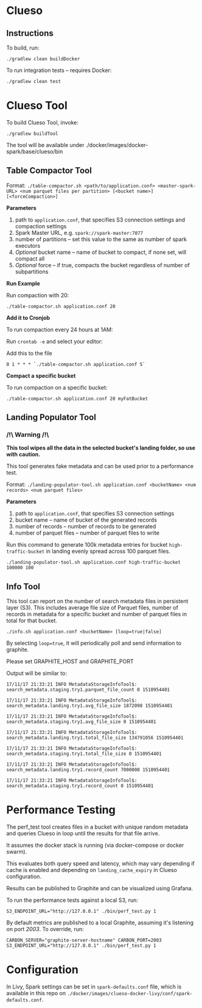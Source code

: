 Clueso
======

Instructions
------------

To build, run:

`./gradlew clean buildDocker`


To run integration tests – requires Docker:

`./gradlew clean test`



Clueso Tool
===========

To build Clueso Tool, invoke:

`./gradlew buildTool`

The tool will be available under ./docker/images/docker-spark/base/clueso/bin


Table Compactor Tool
--------------------

Format: `./table-compactor.sh <path/to/application.conf> <master-spark-URL> <num parquet files per partition> [<bucket name>] [<forceCompaction>]`

**Parameters**

1. path to `application.conf`, that specifies S3 connection settings and compaction settings
2. Spark Master URL, e.g. `spark://spark-master:7077`  
3. number of partitions – set this value to the same as number of spark executors
4. *Optional* bucket name – name of bucket to compact, if none set, will compact all
5. *Optional* force – if true, compacts the bucket regardless of number of subpartitions 

**Run Example**

Run compaction with 20:

`./table-compactor.sh application.conf 20` 

**Add it to Cronjob**

To run compaction every 24 hours at 1AM:

Run `crontab -e` and select your editor:

Add this to the file

```
0 1 * * * `./table-compactor.sh application.conf 5`
```

**Compact a specific bucket**

To run compaction on a specific bucket:

`./table-compactor.sh application.conf 20 myFatBucket`



Landing Populator Tool
-----------------------
 
### /!\ Warning /!\
**This tool wipes all the data in the selected bucket's landing folder, so use with caution.**

This tool generates fake metadata and can be used prior to a performance test.

Format: `./landing-populator-tool.sh application.conf <bucketName> <num records> <num parquet files>`

**Parameters**

1. path to `application.conf`, that specifies S3 connection settings  
2. bucket name – name of bucket of the generated records
3. number of records – number of records to be generated
4. number of parquet files – number of parquet files to write
 


Run this command to generate 100k metadata entries for bucket `high-traffic-bucket` in landing evenly spread across 100 
parquet files. 

`./landing-populator-tool.sh application.conf high-traffic-bucket 100000 100`



Info Tool
----------

This tool can report on the number of search metadata files in persistent layer (S3).
This includes average file size of Parquet files, number of records in metadata for a specific bucket and 
number of parquet files in total for that bucket.

`./info.sh application.conf <bucketName> [loop=true|false]`

By selecting `loop=true`, it will periodically poll and send information to graphite.

Please set GRAPHITE_HOST and GRAPHITE_PORT 


Output will be similar to:

```
17/11/17 21:33:21 INFO MetadataStorageInfoTool$: search_metadata.staging.try1.parquet_file_count 0 1510954401

17/11/17 21:33:21 INFO MetadataStorageInfoTool$: search_metadata.landing.try1.avg_file_size 1872098 1510954401

17/11/17 21:33:21 INFO MetadataStorageInfoTool$: search_metadata.staging.try1.avg_file_size 0 1510954401

17/11/17 21:33:21 INFO MetadataStorageInfoTool$: search_metadata.landing.try1.total_file_size 134791056 1510954401

17/11/17 21:33:21 INFO MetadataStorageInfoTool$: search_metadata.staging.try1.total_file_size 0 1510954401

17/11/17 21:33:21 INFO MetadataStorageInfoTool$: search_metadata.landing.try1.record_count 7000000 1510954401

17/11/17 21:33:21 INFO MetadataStorageInfoTool$: search_metadata.staging.try1.record_count 0 1510954401
```


Performance Testing
===================

The perf_test tool creates files in a bucket with unique random metadata and queries Clueso in loop
until the results for that file arrive.

It assumes the docker stack is running (via docker-compose or docker swarm).

This evaluates both query speed and latency, which may vary depending if cache is enabled and depending on 
`landing_cache_expiry` in Clueso configuration.

Results can be published to Graphite and can be visualized using Grafana.
  
To run the performance tests against a local S3, run: 

`S3_ENDPOINT_URL="http://127.0.0.1" ./bin/perf_test.py 1`

By default metrics are published to a local Graphite, assuming it's listening on port *2003*. To override, run:

`CARBON_SERVER="graphite-server-hostname" CARBON_PORT=2003 S3_ENDPOINT_URL="http://127.0.0.1" ./bin/perf_test.py 1`



Configuration
=============

In Livy, Spark settings can be set in `spark-defaults.conf` file, which is available in this repo on `./docker/images/clueso-docker-livy/conf/spark-defaults.conf`.

 